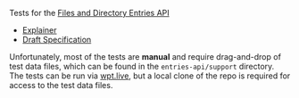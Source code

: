 Tests for the [Files and Directory Entries API](https://github.com/wicg/entries-api)

* [Explainer](https://github.com/WICG/entries-api/blob/gh-pages/EXPLAINER.md)
* [Draft Specification](https://wicg.github.io/entries-api/)

Unfortunately, most of the tests are **manual** and require drag-and-drop of test
data files, which can be found in the `entries-api/support` directory. The tests
can be run via [wpt.live](http://wpt.live/entries-api/), but a local clone
of the repo is required for access to the test data files.
